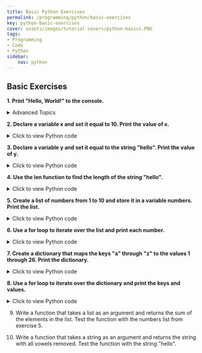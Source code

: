 ```yaml
---
title: Basic Python Exercises
permalink: /programming/python/basic-exercises
key: python-basic-exercises
cover: assets/images/tutorial covers/python-basics.PNG
tags: 
- Programming
- Code
- Python
sidebar:
    nav: python
---
```


## Basic Exercises

**1. Print "Hello, World!" to the console.**

<details>
    <summary>Advanced Topics</summary>
    
    ```py
       print("Hello, World!")
    
    ```
</details>


**2. Declare a variable x and set it equal to 10. Print the value of x.**

<details>
  <summary>Click to view Python code</summary>
  <pre class="python">
    x = 10
    print(x)
  </pre>
</details>

**3. Declare a variable y and set it equal to the string "hello". Print the value of y.**

<details>
  <summary>Click to view Python code</summary>
  <pre class="python">
    y = "hello"
    print(y)
  </pre>
</details>

**4. Use the len function to find the length of the string "hello".**

<details>
  <summary>Click to view Python code</summary>
  <pre class="python">
    print(len("hello"))
  </pre>
</details>

**5. Create a list of numbers from 1 to 10 and store it in a variable numbers. Print the list.**

<details>
  <summary>Click to view Python code</summary>
  <pre class="python">
    numbers = [1, 2, 3, 4, 5, 6, 7, 8, 9, 10]
    print(numbers)
  </pre>
</details>

**6. Use a for loop to iterate over the list and print each number.**

<details>
  <summary>Click to view Python code</summary>
  <pre class="python">
    numbers = [1, 2, 3, 4, 5, 6, 7, 8, 9, 10]
    
    for number in numbers:
    print(number)
  </pre>
</details>

**7. Create a dictionary that maps the keys "a" through "z" to the values 1 through 26. Print the dictionary.**

<details>
  <summary>Click to view Python code</summary>
  <pre class="python">
    dictionary = {'a': 1, 'b': 2, 'c': 3, 'd': 4, 'e': 5, 'f': 6, 'g': 7, 'h': 8, 'i': 9, 'j': 10, 'k': 11, 'l': 12, 'm': 13, 'n': 14, 'o': 15, 'p': 16, 'q': 17, 'r': 18, 's': 19, 't': 20, 'u': 21, 'v': 22, 'w': 23, 'x': 24, 'y': 25, 'z': 26}
    
    print(dictionary)
  </pre>
</details>

**8. Use a for loop to iterate over the dictionary and print the keys and values.**

<details>
  <summary>Click to view Python code</summary>
  <pre class="python">
    dictionary = {'a': 1, 'b': 2, 'c': 3, 'd': 4, 'e': 5, 'f': 6, 'g': 7, 'h': 8, 'i': 9, 'j': 10, 'k': 11, 'l': 12, 'm': 13, 'n': 14, 'o': 15, 'p': 16, 'q': 17, 'r': 18, 's': 19, 't': 20, 'u': 21, 'v': 22, 'w': 23, 'x': 24, 'y': 25, 'z': 26}
    
    for key, value in dictionary.items():
    print(key, value)
  </pre>
</details>

9. Write a function that takes a list as an argument and returns the sum of the elements in the list. Test the function with the numbers list from exercise 5.

10. Write a function that takes a string as an argument and returns the string with all vowels removed. Test the function with the string "hello".

